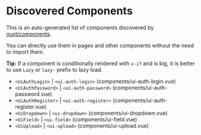 # Discovered Components

This is an auto-generated list of components discovered by [nuxt/components](https://github.com/nuxt/components).

You can directly use them in pages and other components without the need to import them.

**Tip:** If a component is conditionally rendered with `v-if` and is big, it is better to use `Lazy` or `lazy-` prefix to lazy load.

- `<UiAuthLogin>` | `<ui-auth-login>` (components/ui-auth-login.vue)
- `<UiAuthPassword>` | `<ui-auth-password>` (components/ui-auth-password.vue)
- `<UiAuthRegister>` | `<ui-auth-register>` (components/ui-auth-register.vue)
- `<UiDropdown>` | `<ui-dropdown>` (components/ui-dropdown.vue)
- `<UiField>` | `<ui-field>` (components/ui-field.vue)
- `<UiUpload>` | `<ui-upload>` (components/ui-upload.vue)
